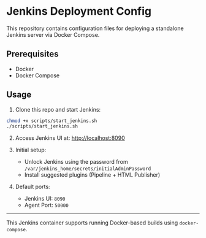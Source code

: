# Jenkins Deployment Config

This repository contains configuration files for deploying a standalone Jenkins server via Docker Compose.

## Prerequisites

- Docker
- Docker Compose

## Usage

1. Clone this repo and start Jenkins:

```bash
chmod +x scripts/start_jenkins.sh
./scripts/start_jenkins.sh
```

2. Access Jenkins UI at: [http://localhost:8090](http://localhost:8090)

3. Initial setup:
   - Unlock Jenkins using the password from `/var/jenkins_home/secrets/initialAdminPassword`
   - Install suggested plugins (Pipeline + HTML Publisher)

4. Default ports:
   - Jenkins UI: `8090`
   - Agent Port: `50000`

---

This Jenkins container supports running Docker-based builds using `docker-compose`.
